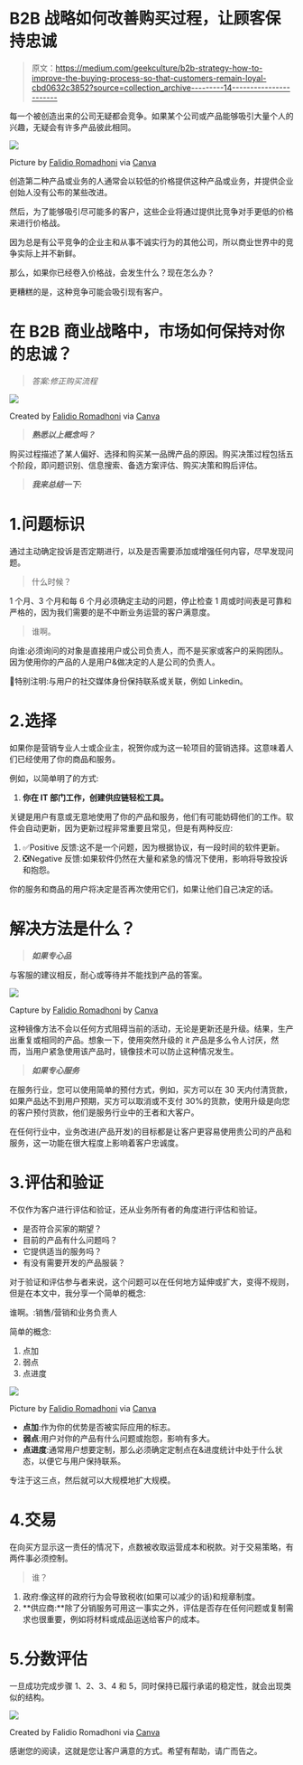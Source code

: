 # B2B 战略如何改善购买过程，让顾客保持忠诚

> 原文：<https://medium.com/geekculture/b2b-strategy-how-to-improve-the-buying-process-so-that-customers-remain-loyal-cbd0632c3852?source=collection_archive---------14----------------------->

每一个被创造出来的公司无疑都会竞争。如果某个公司或产品能够吸引大量个人的兴趣，无疑会有许多产品彼此相同。

![](img/5bed07ec950a25e9b0fb9a7fe2cc6203.png)

Picture by [Falidio Romadhoni](https://medium.com/p/cbd0632c3852/edit) via [Canva](https://www.canva.com/design/DAFQKLv6Y_U/ef_C70Nflg5KOk52LOhl4w/edit)

创造第二种产品或业务的人通常会以较低的价格提供这种产品或业务，并提供企业创始人没有公布的某些改进。

然后，为了能够吸引尽可能多的客户，这些企业将通过提供比竞争对手更低的价格来进行价格战。

因为总是有公平竞争的企业主和从事不诚实行为的其他公司，所以商业世界中的竞争实际上并不新鲜。

那么，如果你已经卷入价格战，会发生什么？现在怎么办？

更糟糕的是，这种竞争可能会吸引现有客户。

# 在 B2B 商业战略中，市场如何保持对你的忠诚？

> *答案:修正购买流程*

![](img/ea30d8fb0a5053211e595214930a7b2e.png)

Created by [Falidio Romadhoni](https://medium.com/p/cbd0632c3852/edit) via [Canva](https://www.canva.com/design/DAFQKLv6Y_U/ef_C70Nflg5KOk52LOhl4w/edit)

> ***熟悉以上概念吗？***

购买过程描述了某人偏好、选择和购买某一品牌产品的原因。购买决策过程包括五个阶段，即问题识别、信息搜索、备选方案评估、购买决策和购后评估。

> ***我来总结一下:***

# 1.问题标识

通过主动确定投诉是否定期进行，以及是否需要添加或增强任何内容，尽早发现问题。

> 什么时候？

1 个月、3 个月和每 6 个月必须确定主动的问题，停止检查 1 周或时间表是可靠和严格的，因为我们需要的是不中断业务运营的客户满意度。

> 谁啊。

向谁:必须询问的对象是直接用户或公司负责人，而不是买家或客户的采购团队。因为使用你的产品的人是用户&做决定的人是公司的负责人。

📓特别注明:与用户的社交媒体身份保持联系或关联，例如 Linkedin。

# 2.选择

如果你是营销专业人士或企业主，祝贺你成为这一轮项目的营销选择。这意味着人们已经使用了你的商品和服务。

例如，以简单明了的方式:

1.  **你在 IT 部门工作，创建供应链轻松工具。**

关键是用户有意或无意地使用了你的产品和服务，他们有可能妨碍他们的工作。软件会自动更新，因为更新过程非常重要且常见，但是有两种反应:

1.  ✅Positive 反馈:这不是一个问题，因为根据协议，有一段时间的软件更新。
2.  ❎Negative 反馈:如果软件仍然在大量和紧急的情况下使用，影响将导致投诉和抱怨。

你的服务和商品的用户将决定是否再次使用它们，如果让他们自己决定的话。

# 解决方法是什么？

> ***如果专心品***

与客服的建议相反，耐心或等待并不能找到产品的答案。

![](img/6a6280d0f55ad056e42265bd261274d7.png)

Capture by [Falidio Romadhoni](https://www.canva.com/design/DAFQKLv6Y_U/ef_C70Nflg5KOk52LOhl4w/edit) by [Canva](https://www.canva.com/design/DAFQKLv6Y_U/ef_C70Nflg5KOk52LOhl4w/edit)

这种镜像方法不会以任何方式阻碍当前的活动，无论是更新还是升级。结果，生产出重复或相同的产品。想象一下，使用突然升级的 it 产品是多么令人讨厌，然而，当用户紧急使用该产品时，镜像技术可以防止这种情况发生。

> ***如果专心服务***

在服务行业，您可以使用简单的预付方式，例如，买方可以在 30 天内付清货款，如果产品达不到用户预期，买方可以取消或不支付 30%的货款，使用升级是向您的客户预付货款，他们是服务行业中的王者和大客户。

在任何行业中，业务改进(产品开发)的目标都是让客户更容易使用贵公司的产品和服务，这一功能在很大程度上影响着客户忠诚度。

# 3.评估和验证

不仅作为客户进行评估和验证，还从业务所有者的角度进行评估和验证。

*   是否符合买家的期望？
*   目前的产品有什么问题吗？
*   它提供适当的服务吗？
*   有没有需要开发的产品服装？

对于验证和评估参与者来说，这个问题可以在任何地方延伸或扩大，变得不规则，但是在本文中，我分享一个简单的概念:

谁啊。:销售/营销和业务负责人

简单的概念:

1.  点加
2.  弱点
3.  点进度

![](img/24f87684329e89ed06272aded08910a8.png)

Picture by [Falidio Romadhoni](https://www.canva.com/design/DAFQKLv6Y_U/ef_C70Nflg5KOk52LOhl4w/edit) via [Canva](https://www.canva.com/design/DAFQKLv6Y_U/ef_C70Nflg5KOk52LOhl4w/edit)

*   **点加**:作为你的优势是否被实际应用的标志。
*   **弱点**:用户对你的产品有什么问题或抱怨，影响有多大。
*   **点进度**:通常用户想要定制，那么必须确定定制点在&进度统计中处于什么状态，以便它与用户保持联系。

专注于这三点，然后就可以大规模地扩大规模。

# 4.交易

在向买方显示这一责任的情况下，点数被收取运营成本和税款。对于交易策略，有两件事必须控制。

> 谁？

1.  政府:像这样的政府行为会导致税收(如果可以减少的话)和规章制度。
2.  **供应商:**除了分销服务可用这一事实之外，评估是否存在任何问题或复制需求也很重要，例如将材料或成品运送给客户的成本。

# 5.分数评估

一旦成功完成步骤 1、2、3、4 和 5，同时保持已履行承诺的稳定性，就会出现类似的结构。

![](img/3c40217bc1b6982101e0e6d10155870f.png)

Created by Falidio Romadhoni via [Canva](https://www.canva.com/design/DAFQKLv6Y_U/ef_C70Nflg5KOk52LOhl4w/edit)

感谢您的阅读，这就是您让客户满意的方式。希望有帮助，请广而告之。